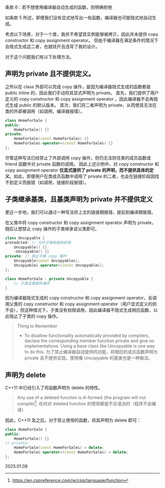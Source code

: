 条款 6：若不想使用编译器自动生成的函数，则明确拒绝

如条款 5 所述，即便我们没有显式地写出一些函数，编译器也可能隐式地自动生成。

考虑以下场景，对于一个类，我并不希望其实例能够被拷贝，因此并未提供 copy constructor 和 copy assignment operator。
但由于编译器在满足条件的情况下会隐式生成这二者，也就绕开且违背了我的设计。

对于这个问题我们有以下处理方法。
## 声明为 private 且不提供定义。
之所以在 class 外部可以完成 copy 操作，是因为编译器隐式生成的函数都是 public inline 的，因此我们手动将其显式声明为 private。
首先，我们提供了用户定义的  copy constructor 和 copy assignment operator ，因此编译器不会再隐式生成 public 的默认版本。
其次，我们将二者声明为 private，从而使其无法在类的外部被调用（如调用，编译器报错）。

~~~cpp
class HomeForSale {
public:
    HomeForSale() {}
private:
    HomeForSale(const HomeForSale&) {}
    HomeForSale& operator=(const HomeForSale&) {}
};
~~~

尽管这种写法已经禁止了外部调用 copy 操作，但仍无法防住类的成员函数或 friend 函数中对 private 函数的调用。
因此上述示例中，对 copy constructor 和 copy assignment operator **仅显式提供了 private 的声明，而不提供具体的定义**。如此，即便用户在类成员函数中调用了 private 的二者，也会在链接阶段因找不到定义而报错（如调用，链接阶段报错）。
## 子类继承基类，且基类声明为 private 并不提供定义

更近一步地，我们可以通过一种写法将上文的链接期报错，提前到编译期报错。

在父类中将 copy constructor 和 copy assignment operator 声明为 private，随后让想禁止 copy 操作的子类继承该父类即可。
~~~cpp
class Uncopyable {
protedcted: // 允许子类构造和析构
    Uncopyable() {}
    ~Uncopyable() {}
private: // 阻止子类 copy 操作
    Uncopyable(const Uncopyable&);
    Uncopyable& operator=(const Uncopyable&);
};

class HomeForSale : private Uncopyable {
    // 子类无需额外操作
}
~~~

因为编译器隐式生成的 copy constructor 和 copy assignment operator，会调用父类的 copy constructor 和 copy assignment operator（用户显式定义的则不会），但这种情况下，子类没有权限调用，因此编译器不隐式生成相应函数，以此阻止了子类的 copy 操作。

>Thing to Remember
>- To disallow functionality automatically provided by compilers, declare the corresponding member function private and give no implementations. Using a base class like Uncopyable is one way to do this.
>  为了禁止编译器自动提供的功能，将相应的成员函数声明为 private 且不提供实现。使用像 Uncopyable 的基类也是一种做法。

## 声明为 delete
C++11 中已经引入了将函数声明为 delete 的特性。

>Any use of a deleted function is ill-formed (the program will not compile)[^1].
>任何对 deleted function 的使用都是不合语法的（程序不会编译）

因此，C++11 及之后，对于禁止使用的函数，将其声明为 delete 即可：
~~~cpp
class HomeForSale {
public:
    HomeForSale() {}
// private:
    HomeForSale(const HomeForSale&) = delete;
    HomeForSale& operator=(const HomeForSale&) = delete;
};
~~~
[^1]: https://en.cppreference.com/w/cpp/language/function

2025.01.08